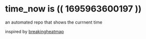 # time_now is (( 1695963600197 ))

an automated repo that shows the currnent time

inspired by [breakingheatmap](https://github.com/breakingheatmap/breakingheatmap)